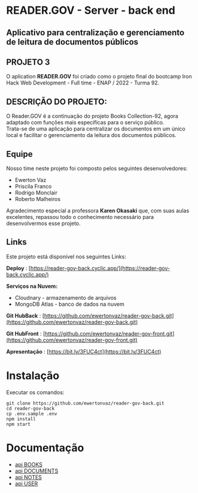 # READER.GOV - Server - back end

## Aplicativo para centralização e gerenciamento de leitura de documentos públicos

## PROJETO 3

O aplication **READER.GOV** foi criado como o projeto final do bootcamp Iron Hack Web Development - Full time - ENAP / 2022 - Turma 92.

## DESCRIÇÃO DO PROJETO:

O Reader.GOV é a continuação do projeto Books Collection-92, agora adaptado com funções mais específicas para o serviço público.  
Trata-se de uma aplicação para centralizar os documentos em um único local e facilitar o gerenciamento da leitura dos documentos públicos.

## Equipe

Nosso time neste projeto foi composto pelos seguintes desenvolvedores:

- Ewerton Vaz
- Priscila Franco
- Rodrigo Monclair
- Roberto Malheiros

Agradecimento especial a professora **Karen Okasaki** que, com suas aulas excelentes, repassou todo o conhecimento necessário para desenvolvermos esse projeto.

## Links

Este projeto está disponível nos seguintes Links:

**Deploy** : [https://reader-gov-back.cyclic.app/](https://reader-gov-back.cyclic.app/)

**Serviços na Nuvem:**
- Cloudnary - armazenamento de arquivos
- MongoDB Atlas - banco de dados na nuvem

**Git HubBack** : [https://github.com/ewertonvaz/reader-gov-back.git](https://github.com/ewertonvaz/reader-gov-back.git)

**Git HubFront** : [https://github.com/ewertonvaz/reader-gov-front.git](https://github.com/ewertonvaz/reader-gov-front.git)

**Apresentação** : [https://bit.ly/3FUC4ct](https://bit.ly/3FUC4ct)


# Instalação

Executar os comandos:

```
git clone https://github.com/ewertonvaz/reader-gov-back.git
cd reader-gov-back
cp .env.sample .env
npm install
npm start

```

# Documentação

- [api BOOKS](./docs/books-api.md)
- [api DOCUMENTS](./docs/documents-api.md)
- [api NOTES](./docs/notes-api.md)
- [api USER](./docs/user-api.md)
